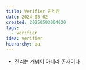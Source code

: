 ```yaml
---
title: Verifier 진리란
date: 2024-05-02
created: 20250503004020
tags:
  - verifier
idea: verifier
hierarchy: aa
---
```

* 진리는 개념이 아니라 존재이다
